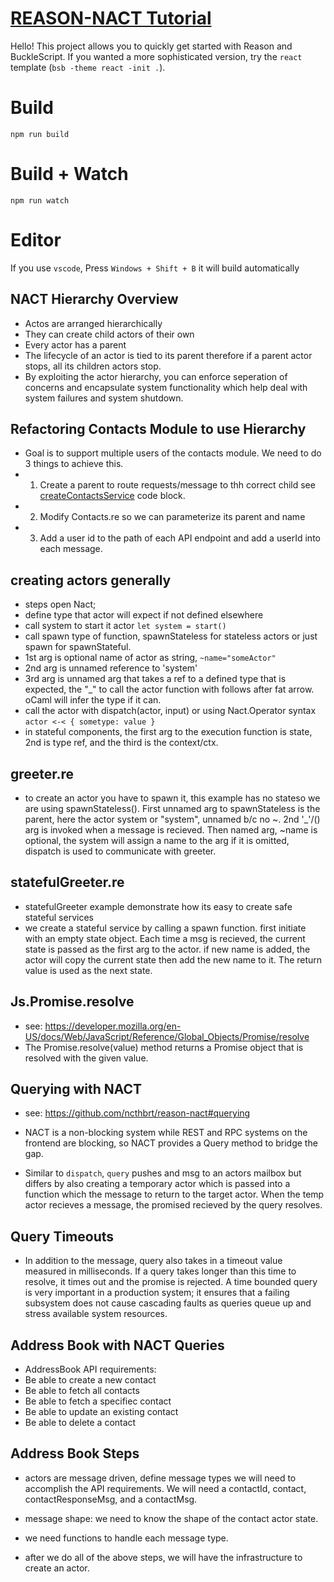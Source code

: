# [REASON-NACT Tutorial](https://nact.io/)

Hello! This project allows you to quickly get started with Reason and BuckleScript. If you wanted a more sophisticated version, try the `react` template (`bsb -theme react -init .`).

# Build
```
npm run build
```

# Build + Watch

```
npm run watch
```

# Editor
If you use `vscode`, Press `Windows + Shift + B` it will build automatically

## NACT Hierarchy Overview

- Actos are arranged hierarchically
- They can create child actors of their own
- Every actor has a parent
- The lifecycle of an actor is tied to its parent therefore if a parent actor stops, all its children actors stop.
- By exploiting the actor hierarchy, you can enforce seperation of concerns and encapsulate system functionality which help deal with system failures and system shutdown.


## Refactoring Contacts Module to use Hierarchy

- Goal is to support multiple users of the contacts module. We need to do 3 things to achieve this.
- 1. Create a parent to route requests/message to thh correct child see [createContactsService](https://github.com/ncthbrt/reason-nact/blob/a4e316a03910a881c253dadcf8e884d7138157cf/examples/multi_user_contacts.re#L84) code block.
- 2. Modify Contacts.re so we can parameterize its parent and name
- 3. Add a user id to the path of each API endpoint and add a userId into each message.


## creating actors generally

- steps open Nact; 
- define type that actor will expect if not defined elsewhere
- call system to start it actor `let system = start()`
- call spawn type of function, spawnStateless for stateless actors or just spawn for spawnStateful.
- 1st arg is optional name of actor as string, `~name="someActor"`
- 2nd arg is unnamed reference to 'system'
- 3rd arg is unnamed arg that takes a ref to a defined type that is expected, the "_" to call the actor function with follows after fat arrow. oCaml will infer the type if it can.
- call the actor with dispatch(actor, input) or using Nact.Operator syntax `actor <-< { sometype: value }` 
- in stateful components, the first arg to the execution function is state, 2nd is type ref, and the third is the context/ctx.

## greeter.re

- to create an actor you have to spawn it, this example has no stateso we are using spawnStateless(). First unnamed arg to spawnStateless is the parent, here the actor system or "system", unnamed b/c no ~. 2nd '_'/() arg is invoked when a message   is recieved. Then named arg, ~name is optional, the system will assign a name to the arg if it is omitted, dispatch is used to communicate with greeter.

## statefulGreeter.re

- statefulGreeter example demonstrate how its easy to create safe stateful services
- we create a stateful service by calling a spawn function. first initiate with an empty state object. Each time a msg is recieved, the current state is passed as the first arg to the actor. if new name is added, the actor will copy the current state then add the new name to it. The return value is used as the next state.

## Js.Promise.resolve
- see: https://developer.mozilla.org/en-US/docs/Web/JavaScript/Reference/Global_Objects/Promise/resolve
- The Promise.resolve(value) method returns a Promise object that is resolved with the given value.

## Querying with NACT
- see: https://github.com/ncthbrt/reason-nact#querying

- NACT is a non-blocking system while REST and RPC systems on the frontend are blocking, so NACT provides a Query method to bridge the gap.

- Similar to `dispatch`, `query` pushes and msg to an actors mailbox but differs by also creating a temporary actor which is passed into a function which the message to return to the target actor. When the temp actor recieves a message, the promised recieved by the query resolves.

## Query Timeouts

- In addition to the message, query also takes in a timeout value measured in milliseconds. If a query takes longer than this time to resolve, it times out and the promise is rejected. A time bounded query is very important in a production system; it ensures that a failing subsystem does not cause cascading faults as queries queue up and stress available system resources.

## Address Book with NACT Queries

- AddressBook API requirements: 
- Be able to create a new contact
- Be able to fetch all contacts
- Be able to fetch a specifiec contact
- Be able to update an existing contact
- Be able to delete a contact

## Address Book Steps

- actors are message driven, define message types we will need to accomplish the API requirements. We will need a contactId, contact, contactResponseMsg, and a contactMsg.

- message shape: we need to know the shape of the contact actor state.

- we need functions to handle each message type.

- after we do all of the above steps, we will have the infrastructure to create an actor.